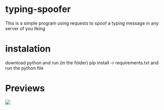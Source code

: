 # typing-spoofer
This is a simple program using requests to spoof a typing message in any server of you liking

# instalation
download python and run (in the folder) pip install -r requirements.txt and run the python file

# Previews
<img src="https://uwu.lol/i/d2ps7t.png"/>
